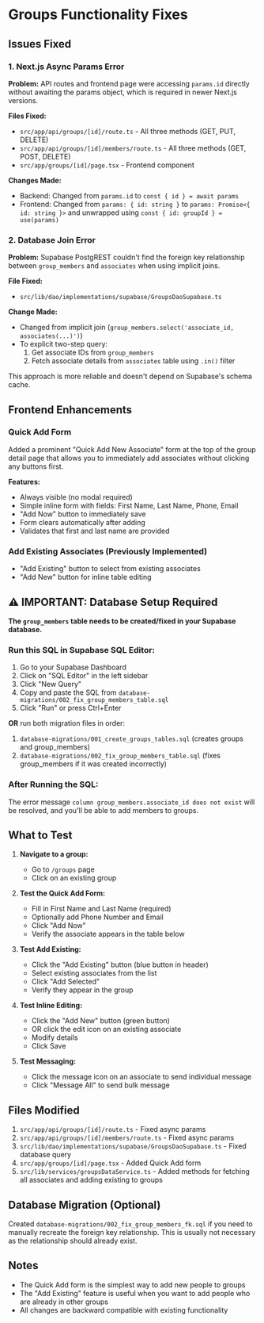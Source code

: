 # Groups Functionality Fixes

## Issues Fixed

### 1. Next.js Async Params Error
**Problem:** API routes and frontend page were accessing `params.id` directly without awaiting the params object, which is required in newer Next.js versions.

**Files Fixed:**
- `src/app/api/groups/[id]/route.ts` - All three methods (GET, PUT, DELETE)
- `src/app/api/groups/[id]/members/route.ts` - All three methods (GET, POST, DELETE)
- `src/app/groups/[id]/page.tsx` - Frontend component

**Changes Made:** 
- Backend: Changed from `params.id` to `const { id } = await params`
- Frontend: Changed from `params: { id: string }` to `params: Promise<{ id: string }>` and unwrapped using `const { id: groupId } = use(params)`

### 2. Database Join Error
**Problem:** Supabase PostgREST couldn't find the foreign key relationship between `group_members` and `associates` when using implicit joins.

**File Fixed:**
- `src/lib/dao/implementations/supabase/GroupsDaoSupabase.ts`

**Change Made:** 
- Changed from implicit join (`group_members.select('associate_id, associates(...)')`)
- To explicit two-step query:
  1. Get associate IDs from `group_members`
  2. Fetch associate details from `associates` table using `.in()` filter

This approach is more reliable and doesn't depend on Supabase's schema cache.

## Frontend Enhancements

### Quick Add Form
Added a prominent "Quick Add New Associate" form at the top of the group detail page that allows you to immediately add associates without clicking any buttons first.

**Features:**
- Always visible (no modal required)
- Simple inline form with fields: First Name, Last Name, Phone, Email
- "Add Now" button to immediately save
- Form clears automatically after adding
- Validates that first and last name are provided

### Add Existing Associates (Previously Implemented)
- "Add Existing" button to select from existing associates
- "Add New" button for inline table editing

## ⚠️ IMPORTANT: Database Setup Required

**The `group_members` table needs to be created/fixed in your Supabase database.**

### Run this SQL in Supabase SQL Editor:

1. Go to your Supabase Dashboard
2. Click on "SQL Editor" in the left sidebar
3. Click "New Query"
4. Copy and paste the SQL from `database-migrations/002_fix_group_members_table.sql`
5. Click "Run" or press Ctrl+Enter

**OR** run both migration files in order:
1. `database-migrations/001_create_groups_tables.sql` (creates groups and group_members)
2. `database-migrations/002_fix_group_members_table.sql` (fixes group_members if it was created incorrectly)

### After Running the SQL:

The error message `column group_members.associate_id does not exist` will be resolved, and you'll be able to add members to groups.

## What to Test

1. **Navigate to a group:**
   - Go to `/groups` page
   - Click on an existing group
   
2. **Test the Quick Add Form:**
   - Fill in First Name and Last Name (required)
   - Optionally add Phone Number and Email
   - Click "Add Now"
   - Verify the associate appears in the table below
   
3. **Test Add Existing:**
   - Click the "Add Existing" button (blue button in header)
   - Select existing associates from the list
   - Click "Add Selected"
   - Verify they appear in the group

4. **Test Inline Editing:**
   - Click the "Add New" button (green button)
   - OR click the edit icon on an existing associate
   - Modify details
   - Click Save

5. **Test Messaging:**
   - Click the message icon on an associate to send individual message
   - Click "Message All" to send bulk message

## Files Modified

1. `src/app/api/groups/[id]/route.ts` - Fixed async params
2. `src/app/api/groups/[id]/members/route.ts` - Fixed async params
3. `src/lib/dao/implementations/supabase/GroupsDaoSupabase.ts` - Fixed database query
4. `src/app/groups/[id]/page.tsx` - Added Quick Add form
5. `src/lib/services/groupsDataService.ts` - Added methods for fetching all associates and adding existing to groups

## Database Migration (Optional)

Created `database-migrations/002_fix_group_members_fk.sql` if you need to manually recreate the foreign key relationship. This is usually not necessary as the relationship should already exist.

## Notes

- The Quick Add form is the simplest way to add new people to groups
- The "Add Existing" feature is useful when you want to add people who are already in other groups
- All changes are backward compatible with existing functionality


